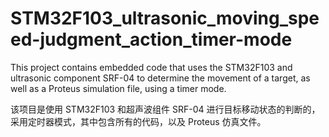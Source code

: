 # STM32F103_ultrasonic_moving_speed-judgment_action_timer-mode
This project contains embedded code that uses the STM32F103 and ultrasonic component SRF-04 to determine the movement of a target, as well as a Proteus simulation file, using a timer mode.

该项目是使用 STM32F103 和超声波组件 SRF-04 进行目标移动状态的判断的，采用定时器模式，其中包含所有的代码，以及 Proteus 仿真文件。
